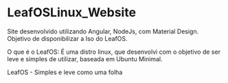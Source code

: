 # LeafOSLinux_Website

Site desenvolvido utilizando Angular, NodeJs, com Material Design.
Objetivo de disponibilizar a Iso do LeafOS.

O que é o LeafOS:
  É uma distro linux, que desenvolvi com o objetivo de ser leve e simples de utilizar, baseada em Ubuntu Minimal.
  
LeafOS - Simples e leve como uma folha
